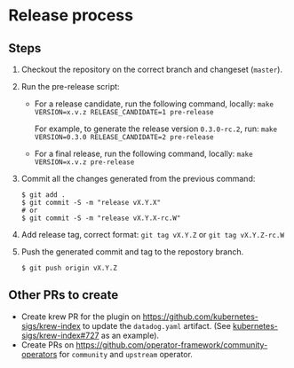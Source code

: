 # Release process

## Steps

1. Checkout the repository on the correct branch and changeset (`master`).
2. Run the pre-release script:

    - For a release candidate, run the following command, locally: `make VERSION=x.v.z RELEASE_CANDIDATE=1 pre-release`

      For example, to generate the release version `0.3.0-rc.2`, run: `make VERSION=0.3.0 RELEASE_CANDIDATE=2 pre-release`
    - For a final release, run the following command, locally: `make VERSION=x.v.z pre-release`

3. Commit all the changes generated from the previous command:

   ```console
   $ git add .
   $ git commit -S -m "release vX.Y.X"
   # or
   $ git commit -S -m "release vX.Y.X-rc.W"
   ```

4. Add release tag, correct format: `git tag vX.Y.Z` or `git tag vX.Y.Z-rc.W`
5. Push the generated commit and tag to the repostory branch.

   ```console
   $ git push origin vX.Y.Z
   ```

## Other PRs to create

- Create krew PR for the plugin on https://github.com/kubernetes-sigs/krew-index to update the `datadog.yaml` artifact. (See [kubernetes-sigs/krew-index#727](https://github.com/kubernetes-sigs/krew-index/pull/727) as an example).
- Create PRs on https://github.com/operator-framework/community-operators for `community` and `upstream` operator.
